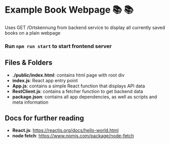 # Example Book Webpage 📚 📚

Uses GET /Ortskennung from backend service to display all currently saved books on a plain webpage

### Run `npm run start` to start frontend server

## Files & Folders

- **./public/index.html**: contains html page with root div
- **index.js**: React app entry point
- **App.js**: contains a simple React function that displays API data
- **RestClient.js**: contains a fetcher function to get backend data
- **package.json**: contains all app dependencies, as well as scripts and meta
  information

## Docs for further reading

- **React.js**: https://reactjs.org/docs/hello-world.html
- **node fetch**: https://www.npmjs.com/package/node-fetch
